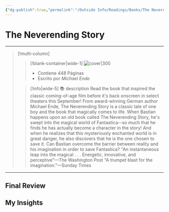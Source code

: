```yaml
---
{"dg-publish":true,"permalink":"/Outside Info/Readings/Books/The Neverending Story/","title":"The Neverending Story","updated":"2023-11-20T19:35:06.069-05:00"}
---
```



# The Neverending Story
- - -
> [!multi-column]
> 
> > [!blank-container|wide-1]
> >  ![cover|300](http://books.google.com/books/content?id=KuFwDwAAQBAJ&printsec=frontcover&img=1&zoom=1&edge=curl&source=gbs_api)
> >- Contiene *448* Páginas
> >- Escrito por *Michael Ende*
> 
> > [!info|wide-5] 📚 description
> > Read the book that inspired the classic coming-of-age film before it's back onscreen in select theaters this September! From award-winning German author Michael Ende, The Neverending Story is a classic tale of one boy and the book that magically comes to life. When Bastian happens upon an old book called The Neverending Story, he's swept into the magical world of Fantastica--so much that he finds he has actually become a character in the story! And when he realizes that this mysteriously enchanted world is in great danger, he also discovers that he is the one chosen to save it. Can Bastian overcome the barrier between reality and his imagination in order to save Fantastica? "An instantaneous leap into the magical . . . Energetic, innovative, and perceptive"—The Washington Post "A trumpet blast for the imagination."—Sunday Times
> 

- - -

## Final Review

## My Insights